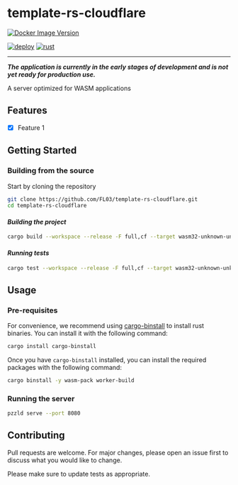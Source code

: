 # template-rs-cloudflare

[![Docker Image Version](https://img.shields.io/docker/v/jo3mccain/template-rs-cloudflare?sort=semver&style=for-the-badge&logo=docker)](https://hub.docker.com/r/jo3mccain/template-rs-cloudflare)

[![deploy](https://github.com/FL03/template-rs-cloudflare/actions/workflows/deploy.yml/badge.svg)](https://github.com/FL03/template-rs-cloudflare/actions/workflows/deploy.yml)
[![rust](https://github.com/FL03/template-rs-cloudflare/actions/workflows/rust.yml/badge.svg)](https://github.com/FL03/template-rs-cloudflare/actions/workflows/rust.yml)

***

_**The application is currently in the early stages of development and is not yet ready for production use.**_

A server optimized for WASM applications

## Features

- [x] Feature 1

## Getting Started

### Building from the source

Start by cloning the repository

```bash
git clone https://github.com/FL03/template-rs-cloudflare.git
cd template-rs-cloudflare
```

#### _Building the project_

```bash
cargo build --workspace --release -F full,cf --target wasm32-unknown-unknown
```

#### _Running tests_

```bash
cargo test --workspace --release -F full,cf --target wasm32-unknown-unknown
```

## Usage

### Pre-requisites

For convenience, we recommend using [cargo-binstall](https://github.com/cargo-bins/cargo-binstall) to install rust binaries. You can install it with the following command:

```bash
cargo install cargo-binstall
```

Once you have `cargo-binstall` installed, you can install the required packages with the following command:

```bash
cargo binstall -y wasm-pack worker-build
```

### Running the server

```bash
pzzld serve --port 8080
```

## Contributing

Pull requests are welcome. For major changes, please open an issue first
to discuss what you would like to change.

Please make sure to update tests as appropriate.
